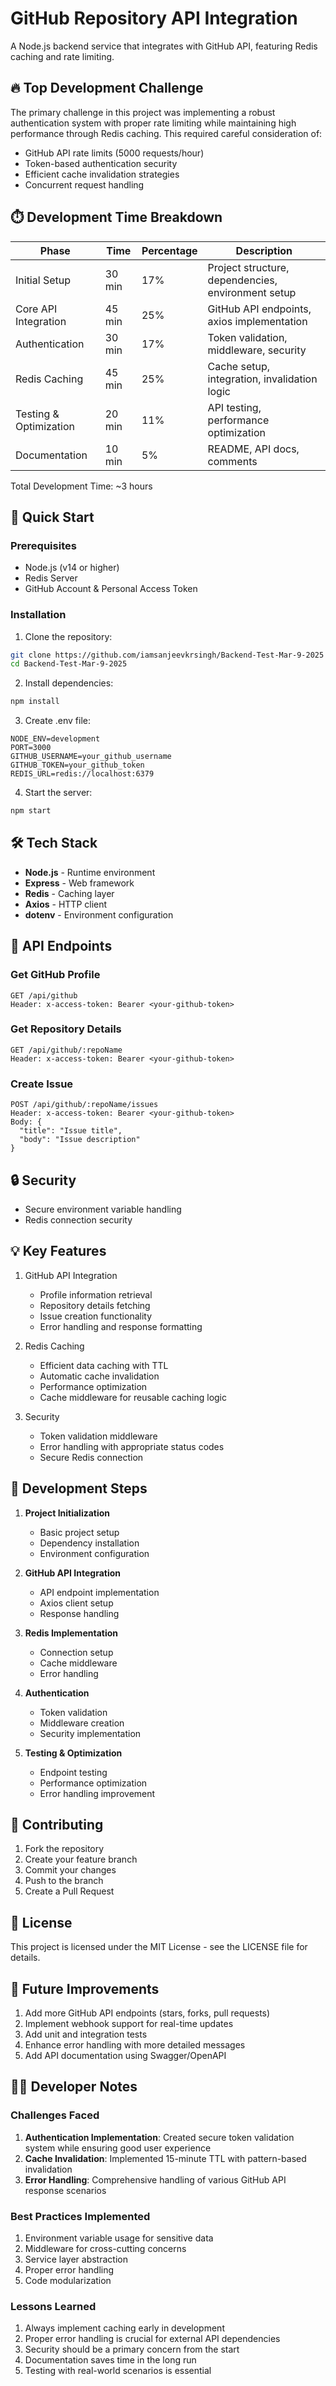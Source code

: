# GitHub Repository API Integration

A Node.js backend service that integrates with GitHub API, featuring Redis caching and rate limiting.

## 🔥 Top Development Challenge

The primary challenge in this project was implementing a robust authentication system with proper rate limiting while maintaining high performance through Redis caching. This required careful consideration of:

- GitHub API rate limits (5000 requests/hour)
- Token-based authentication security
- Efficient cache invalidation strategies
- Concurrent request handling

## ⏱️ Development Time Breakdown

| Phase | Time | Percentage | Description |
|-------|------|------------|-------------|
| Initial Setup | 30 min | 17% | Project structure, dependencies, environment setup |
| Core API Integration | 45 min | 25% | GitHub API endpoints, axios implementation |
| Authentication | 30 min | 17% | Token validation, middleware, security |
| Redis Caching | 45 min | 25% | Cache setup, integration, invalidation logic |
| Testing & Optimization | 20 min | 11% | API testing, performance optimization |
| Documentation | 10 min | 5% | README, API docs, comments |

Total Development Time: ~3 hours

## 🚀 Quick Start

### Prerequisites

- Node.js (v14 or higher)
- Redis Server
- GitHub Account & Personal Access Token

### Installation

1. Clone the repository:
```bash
git clone https://github.com/iamsanjeevkrsingh/Backend-Test-Mar-9-2025
cd Backend-Test-Mar-9-2025
```

2. Install dependencies:
```bash
npm install
```

3. Create .env file:
```env
NODE_ENV=development
PORT=3000
GITHUB_USERNAME=your_github_username
GITHUB_TOKEN=your_github_token
REDIS_URL=redis://localhost:6379
```

4. Start the server:
```bash
npm start
```

## 🛠️ Tech Stack

- **Node.js** - Runtime environment
- **Express** - Web framework
- **Redis** - Caching layer
- **Axios** - HTTP client
- **dotenv** - Environment configuration

## 📌 API Endpoints

### Get GitHub Profile
```http
GET /api/github
Header: x-access-token: Bearer <your-github-token>
```

### Get Repository Details
```http
GET /api/github/:repoName
Header: x-access-token: Bearer <your-github-token>
```

### Create Issue
```http
POST /api/github/:repoName/issues
Header: x-access-token: Bearer <your-github-token>
Body: {
  "title": "Issue title",
  "body": "Issue description"
}
```

## 🔒 Security

- Secure environment variable handling
- Redis connection security

## 💡 Key Features

1. GitHub API Integration
   - Profile information retrieval
   - Repository details fetching
   - Issue creation functionality
   - Error handling and response formatting

2. Redis Caching
   - Efficient data caching with TTL
   - Automatic cache invalidation
   - Performance optimization
   - Cache middleware for reusable caching logic

3. Security
   - Token validation middleware
   - Error handling with appropriate status codes
   - Secure Redis connection

## 📝 Development Steps

1. **Project Initialization**
   - Basic project setup
   - Dependency installation
   - Environment configuration

2. **GitHub API Integration**
   - API endpoint implementation
   - Axios client setup
   - Response handling

3. **Redis Implementation**
   - Connection setup
   - Cache middleware
   - Error handling

4. **Authentication**
   - Token validation
   - Middleware creation
   - Security implementation

5. **Testing & Optimization**
   - Endpoint testing
   - Performance optimization
   - Error handling improvement

## 🤝 Contributing

1. Fork the repository
2. Create your feature branch
3. Commit your changes
4. Push to the branch
5. Create a Pull Request

## 📄 License

This project is licensed under the MIT License - see the LICENSE file for details.

## 🎯 Future Improvements

1. Add more GitHub API endpoints (stars, forks, pull requests)
2. Implement webhook support for real-time updates
3. Add unit and integration tests
4. Enhance error handling with more detailed messages
5. Add API documentation using Swagger/OpenAPI

## 👨‍💻 Developer Notes

### Challenges Faced
1. **Authentication Implementation**: Created secure token validation system while ensuring good user experience
2. **Cache Invalidation**: Implemented 15-minute TTL with pattern-based invalidation
3. **Error Handling**: Comprehensive handling of various GitHub API response scenarios

### Best Practices Implemented
1. Environment variable usage for sensitive data
2. Middleware for cross-cutting concerns
3. Service layer abstraction
4. Proper error handling
5. Code modularization

### Lessons Learned
1. Always implement caching early in development
2. Proper error handling is crucial for external API dependencies
3. Security should be a primary concern from the start
4. Documentation saves time in the long run
5. Testing with real-world scenarios is essential 